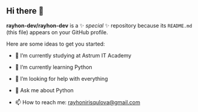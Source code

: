 ## Hi there 👋


**rayhon-dev/rayhon-dev** is a ✨ _special_ ✨ repository because its `README.md` (this file) appears on your GitHub profile.

Here are some ideas to get you started:

- 🔭 I’m currently studying at Astrum IT Academy
- 🌱 I’m currently learning Python

- 🤔 I’m looking for help with everything
- 💬 Ask me about Python
- 📫 How to reach me: rayhonirisqulova@gmail.com


